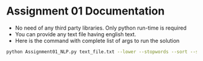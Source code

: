 # Assignment 01 Documentation

- No need of any third party libraries. Only python run-time is required
- You can provide any text file having english text.
- Here is the command with complete list of args to run the solution
```bash
python Assignment01_NLP.py text_file.txt --lower --stopwords --sort --stem 
```
